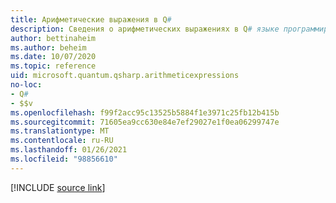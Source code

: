 ```yaml
---
title: Арифметические выражения в Q#
description: Сведения о арифметических выражениях в Q# языке программирования.
author: bettinaheim
ms.author: beheim
ms.date: 10/07/2020
ms.topic: reference
uid: microsoft.quantum.qsharp.arithmeticexpressions
no-loc:
- Q#
- $$v
ms.openlocfilehash: f99f2acc95c13525b5884f1e3971c25fb12b415b
ms.sourcegitcommit: 71605ea9cc630e84e7ef29027e1f0ea06299747e
ms.translationtype: MT
ms.contentlocale: ru-RU
ms.lasthandoff: 01/26/2021
ms.locfileid: "98856610"
---
```

<!---
# Arithmetic expressions in Q#
-->

[!INCLUDE [source link](~/includes/qsharp-language/Specifications/Language/3_Expressions/ArithmeticExpressions.md)]

